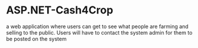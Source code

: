 # ASP.NET-Cash4Crop
a web application where users can get to see what people are farming and selling to the public. Users will have to contact the system admin for them to be posted on the system
